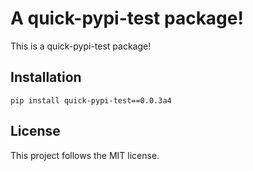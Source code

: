 # A quick-pypi-test package!

This is a quick-pypi-test package!

## Installation
```pip
pip install quick-pypi-test==0.0.3a4
```

## License
This project follows the MIT license.
